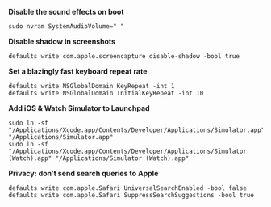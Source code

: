 **Disable the sound effects on boot**
```
sudo nvram SystemAudioVolume=" "
```

**Disable shadow in screenshots**
```
defaults write com.apple.screencapture disable-shadow -bool true
```

**Set a blazingly fast keyboard repeat rate**
```
defaults write NSGlobalDomain KeyRepeat -int 1
defaults write NSGlobalDomain InitialKeyRepeat -int 10
```

**Add iOS & Watch Simulator to Launchpad**
```
sudo ln -sf "/Applications/Xcode.app/Contents/Developer/Applications/Simulator.app" "/Applications/Simulator.app"
sudo ln -sf "/Applications/Xcode.app/Contents/Developer/Applications/Simulator (Watch).app" "/Applications/Simulator (Watch).app"
```

**Privacy: don’t send search queries to Apple**
```
defaults write com.apple.Safari UniversalSearchEnabled -bool false
defaults write com.apple.Safari SuppressSearchSuggestions -bool true
```